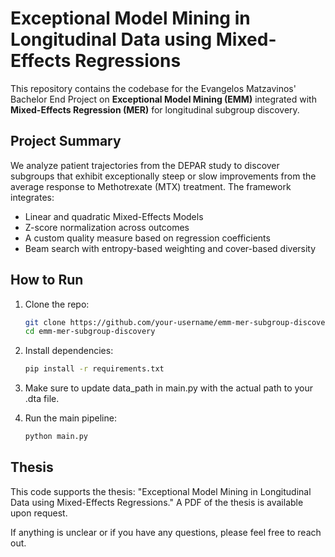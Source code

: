 # Exceptional Model Mining in Longitudinal Data using Mixed-Effects Regressions

This repository contains the codebase for the Evangelos Matzavinos' Bachelor End Project on **Exceptional Model Mining (EMM)** integrated with **Mixed-Effects Regression (MER)** for longitudinal subgroup discovery.

## Project Summary

We analyze patient trajectories from the DEPAR study to discover subgroups that exhibit exceptionally steep or slow improvements from the average response to Methotrexate (MTX) treatment. The framework integrates:

- Linear and quadratic Mixed-Effects Models
- Z-score normalization across outcomes
- A custom quality measure based on regression coefficients
- Beam search with entropy-based weighting and cover-based diversity


## How to Run

1. Clone the repo:
   ```bash
   git clone https://github.com/your-username/emm-mer-subgroup-discovery.git
   cd emm-mer-subgroup-discovery

2. Install dependencies:
    ```bash
    pip install -r requirements.txt

3. Make sure to update data_path in main.py with the actual path to your .dta file.

4. Run the main pipeline:
    ```bash
    python main.py

## Thesis
This code supports the thesis: "Exceptional Model Mining in Longitudinal Data using Mixed-Effects Regressions." A PDF of the thesis is available upon request.

If anything is unclear or if you have any questions, please feel free to reach out.